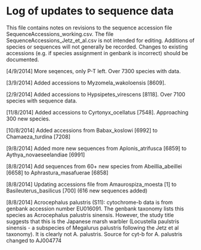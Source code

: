 Log of updates to sequence data
===============================

This file contains notes on revisions to the sequence accession file SequenceAccessions_working.csv. The file SequenceAccessions_Jetz_et_al.csv is not intended for editing. Additions of species or sequences will not generally be recorded.
Changes to existing accessions (e.g. if species assignment in genbank is incorrect) should be documented.

[4/9/2014] More seqences, only P-T left. Over 7300 species with data.

[3/9/2014] Added accessions to Myzomela_wakoloensis [8609].

[2/9/2014] Added accessions to Hypsipetes_virescens [8118]. Over 7100 species with sequence data.

[11/8/2014] Added accessions to Cyrtonyx_ocellatus [7548]. Approaching 300 new species.

[10/8/2014] Added accessions from Babax_koslowi [6992] to Chamaeza_turdina [7208]

[9/8/2014] Added more new sequences from Aplonis_atrifusca [6859] to Aythya_novaeseelandiae [6991]

[8/8/2014] Add sequences from 60+ new species from Abeillia_abeillei [6658] to Aphrastura_masafuerae [6858]

[8/8/2014] Updating accessions file from Amaurospiza_moesta [1] to Basileuterus_basilicus [700] (616 new sequences added)

[8/8/2014] Acrocephalus palustris (S11): cytochrome-b data is from genbank accession number EU016091. 
The genbank taxonomy lists this species as Acrocephalus palustris sinensis. However, the study title suggests 
that this is the Japanese marsh warbler (Locustella paulstris sinensis - a subspecies of Megalurus palustris 
following the Jetz et al taxonomy). It is clearly not A. palustris. Source for cyt-b for A. palustris changed to AJ004774 
  
